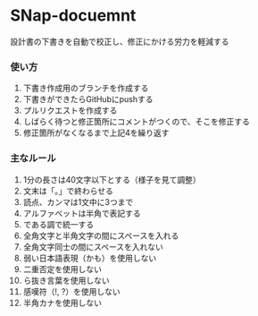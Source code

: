 # SNap-docuemnt
設計書の下書きを自動で校正し、修正にかける労力を軽減する

### 使い方
1. 下書き作成用のブランチを作成する
2. 下書きができたらGitHubにpushする
3. プルリクエストを作成する
4. しばらく待つと修正箇所にコメントがつくので、そこを修正する
5. 修正箇所がなくなるまで上記4を繰り返す

### 主なルール
1. 1分の長さは40文字以下とする（様子を見て調整）
2. 文末は「。」で終わらせる
3. 読点、カンマは1文中に3つまで
4. アルファベットは半角で表記する
5. である調で統一する
6. 全角文字と半角文字の間にスペースを入れる
7. 全角文字同士の間にスペースを入れない
8. 弱い日本語表現（かも）を使用しない
9. 二重否定を使用しない
10. ら抜き言葉を使用しない
11. 感嘆符（!, ?）を使用しない
12. 半角カナを使用しない
